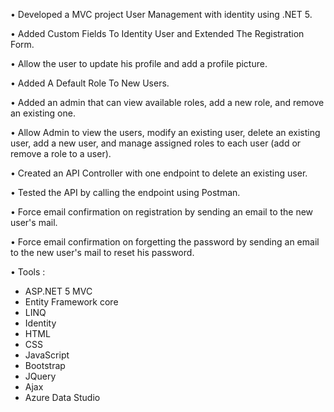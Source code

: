 • Developed a MVC project User Management with identity using .NET 5.

• Added Custom Fields To Identity User and Extended The Registration Form.

• Allow the user to update his profile and add a profile picture.

• Added A Default Role To New Users.

• Added an admin that can view available roles, add a new role, and remove an existing one.

• Allow Admin to view the users, modify an existing user, delete an existing user, add a new user, and manage assigned roles to each user (add or remove a role to a user).

• Created an API Controller with one endpoint to delete an existing user.

• Tested the API by calling the endpoint using Postman.

• Force email confirmation on registration by sending an email to the new user's mail.

• Force email confirmation on forgetting the password by sending an email to the new user's mail to reset his password.

• Tools :
- ASP.NET 5 MVC
- Entity Framework core
- LINQ
- Identity
- HTML
- CSS
- JavaScript
- Bootstrap
- JQuery
- Ajax
- Azure Data Studio
